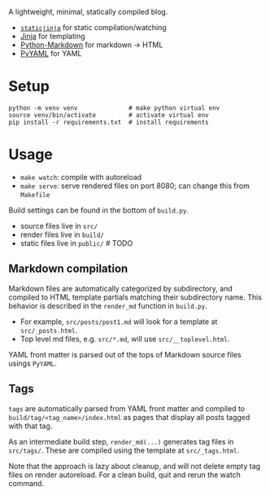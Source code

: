 A lightweight, minimal, statically compiled blog.
- [`staticjinja`](https://staticjinja.readthedocs.io/) for static compilation/watching
- [Jinja](https://jinja.palletsprojects.com/en/stable/) for templating
- [Python-Markdown](https://python-markdown.github.io/) for markdown -> HTML
- [PyYAML](https://pypi.org/project/PyYAML/) for YAML

# Setup
```
python -m venv venv              # make python virtual env
source venv/bin/activate         # activate virtual env
pip install -r requirements.txt  # install requirements
```

# Usage
- `make watch`: compile with autoreload
- `make serve`: serve rendered files on port 8080; can change this from `Makefile`

Build settings can be found in the bottom of `build.py`.
- source files live in `src/`
- render files live in `build/`
- static files live in `public/` # TODO

## Markdown compilation
Markdown files are automatically categorized by subdirectory, and compiled to HTML template partials matching their subdirectory name. This behavior is described in the `render_md` function in `build.py`.
- For example, `src/posts/post1.md` will look for a template at `src/_posts.html`.
- Top level md files, e.g. `src/*.md`, will use `src/__toplevel.html`.

YAML front matter is parsed out of the tops of Markdown source files usings `PyYAML`.

## Tags
`tags` are automatically parsed from YAML front matter and compiled to `build/tag/<tag_name>/index.html` as pages that display all posts tagged with that tag.

As an intermediate build step, `render_md(...)` generates tag files in `src/tags/`. These are compiled using the template at `src/_tags.html`.

Note that the approach is lazy about cleanup, and will not delete empty tag files on render autoreload. For a clean build, quit and rerun the watch command.
